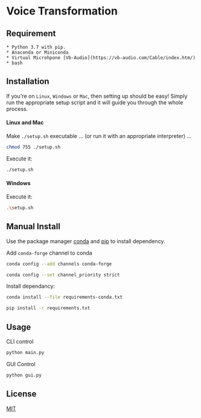 # Voice Transformation


## Requirement

    * Python 3.7 with pip.
    * Anaconda or Miniconda
    * Virtual Microhpone [Vb-Audio](https://vb-audio.com/Cable/index.htm/)
    * bash 

## Installation

If you're on `Linux`, `Windows` or `Mac`, then setting up should be easy! Simply run the appropriate setup script and it will guide you through the whole process.

#### Linux and Mac

Make `./setup.sh` executable ... (or run it with an appropriate interpreter) ...

```bash
chmod 755 ./setup.sh
```

Execute it: 
```bash
./setup.sh
```

#### Windows

Execute it: 
```bash
.\setup.sh
```

## Manual Install 

Use the package manager [conda](https://www.anaconda.com/) and [pip](https://pip.pypa.io/en/stable/) to install dependency.

Add `conda-forge` channel to conda

```bash
conda config --add channels conda-forge

conda config --set channel_priority strict
```

Install dependancy:

```bash
conda install --file requirements-conda.txt

pip install -r requirements.txt
```

## Usage

CLI control

```bash
python main.py
```
GUI Control

```bash
python gui.py
```

## License
[MIT](https://choosealicense.com/licenses/mit/)

